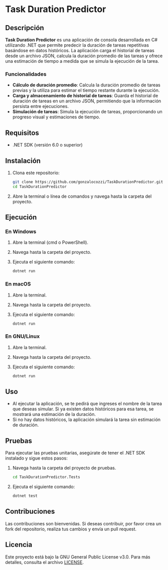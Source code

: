 # Task Duration Predictor

## Descripción

**Task Duration Predictor** es una aplicación de consola desarrollada en C# utilizando .NET que permite predecir la duración de tareas repetitivas basándose en datos históricos. La aplicación carga el historial de tareas desde un archivo JSON, calcula la duración promedio de las tareas y ofrece una estimación de tiempo a medida que se simula la ejecución de la tarea.

### Funcionalidades

- **Cálculo de duración promedio**: Calcula la duración promedio de tareas previas y la utiliza para estimar el tiempo restante durante la ejecución.
- **Carga y almacenamiento de historial de tareas**: Guarda el historial de duración de tareas en un archivo JSON, permitiendo que la información persista entre ejecuciones.
- **Simulación de tareas**: Simula la ejecución de tareas, proporcionando un progreso visual y estimaciones de tiempo.

## Requisitos

- .NET SDK (versión 6.0 o superior)

## Instalación

1. Clona este repositorio:

   ```bash
   git clone https://github.com/gonzalocozzi/TaskDurationPredictor.git
   cd TaskDurationPredictor
   ```

2. Abre la terminal o línea de comandos y navega hasta la carpeta del proyecto.

## Ejecución

### En Windows

1. Abre la terminal (cmd o PowerShell).
2. Navega hasta la carpeta del proyecto.
3. Ejecuta el siguiente comando:

   ```bash
   dotnet run
   ```

### En macOS

1. Abre la terminal.
2. Navega hasta la carpeta del proyecto.
3. Ejecuta el siguiente comando:

   ```bash
   dotnet run
   ```

### En GNU/Linux

1. Abre la terminal.
2. Navega hasta la carpeta del proyecto.
3. Ejecuta el siguiente comando:

   ```bash
   dotnet run
   ```

## Uso

- Al ejecutar la aplicación, se te pedirá que ingreses el nombre de la tarea que deseas simular. Si ya existen datos históricos para esa tarea, se mostrará una estimación de la duración.
- Si no hay datos históricos, la aplicación simulará la tarea sin estimación de duración.

## Pruebas

Para ejecutar las pruebas unitarias, asegúrate de tener el .NET SDK instalado y sigue estos pasos:

1. Navega hasta la carpeta del proyecto de pruebas.

   ```bash
   cd TaskDurationPredictor.Tests
   ```

2. Ejecuta el siguiente comando:

   ```bash
   dotnet test
   ```

## Contribuciones

Las contribuciones son bienvenidas. Si deseas contribuir, por favor crea un fork del repositorio, realiza tus cambios y envía un pull request.

## Licencia

Este proyecto está bajo la GNU General Public License v3.0. Para más detalles, consulta el archivo [LICENSE](https://github.com/gonzalocozzi/TaskDurationPredictor/blob/main/LICENSE).
